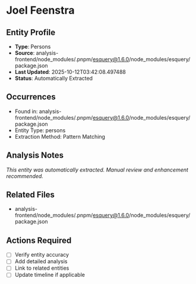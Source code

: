 # Joel Feenstra

## Entity Profile
- **Type**: Persons
- **Source**: analysis-frontend/node_modules/.pnpm/esquery@1.6.0/node_modules/esquery/package.json
- **Last Updated**: 2025-10-12T03:42:08.497488
- **Status**: Automatically Extracted

## Occurrences
- Found in: analysis-frontend/node_modules/.pnpm/esquery@1.6.0/node_modules/esquery/package.json
- Entity Type: persons
- Extraction Method: Pattern Matching

## Analysis Notes
*This entity was automatically extracted. Manual review and enhancement recommended.*

## Related Files
- analysis-frontend/node_modules/.pnpm/esquery@1.6.0/node_modules/esquery/package.json

## Actions Required
- [ ] Verify entity accuracy
- [ ] Add detailed analysis
- [ ] Link to related entities
- [ ] Update timeline if applicable
